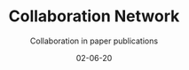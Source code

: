 ---
title: Collaboration Network
subtitle: Collaboration in paper publications
layout: default
modal-id: 3
date: 02-06-20
img: collaboration.png
iframe:
thumbnail: collaboration-thumbnail.png
alt: image-alt
description: Scientific literature is becoming more and more important as our everyday lives become increasingly enmeshed with technological innovation. However, with more that 30 millon citations in the medical literature (Pubmed) alone, understanding what literature to read and what to ignore is a major barrier. To address this issue we present the citation graph. The citation graph allows you to find papers and researchers that you trust and walk the graph to related researcher who they trust. Essentially building your understanding by reading the works of an actual scientific community.  
---